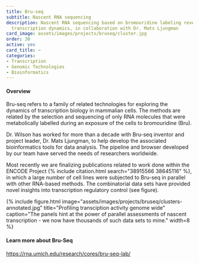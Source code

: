```yaml
---
title: Bru-seq
subtitle: Nascent RNA sequencing
description: Nascent RNA sequencing based on bromouridine labeling reveals cellular
  transcription dynamics, in collaboration with Dr. Mats Ljungman
card_image: assets/images/projects/bruseq/cluster.jpg
order: 30
active: yes
card_title: ~
categories:
- Transcription
- Genomic Technologies
- Bioinformatics
---
```


#### Overview

Bru-seq refers to a family of related technologies for exploring the dynamics of transcription biology in mammalian cells. The methods are related by the selection and sequencing of only RNA molecules that were metabolically labelled during an exposure of the cells to bromouridine (Bru). 

Dr. Wilson has worked for more than a decade with Bru-seq inventor and project leader, Dr. Mats Ljungman, to help develop the associated bioinformatics tools for data analysis. The pipeline and browser developed by our team have served the needs of researchers worldwide.

Most recently we are finalizing publications related to work done within the ENCODE Project {% include citation.html search="38915566 38645116" %}, in which
a large number of cell lines were subjected to Bru-seq in parallel with other RNA-based methods. The combinatorial data sets have provided novel insights into transcription regulatory control (see figure).

{% include figure.html
    image="assets/images/projects/bruseq/clusters-annotated.jpg"
    title="Profiling transciption activity genome wide"
    caption="The panels hint at the power of parallel assessments of nascent transcription - we now have thousands of such data sets to mine."
    width=8
%}

#### Learn more about Bru-Seq

<https://rna.umich.edu/research/cores/bru-seq-lab/>

